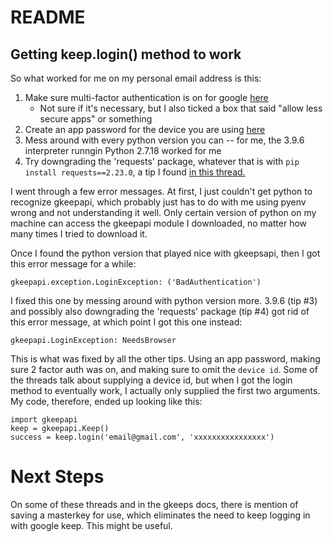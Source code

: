 # README

## Getting keep.login() method to work
So what worked for me on my personal email address is this:
1. Make sure multi-factor authentication is on for google [ here](https://myaccount.google.com/)
    - Not sure if it's necessary, but I also ticked a box that said "allow less secure apps" or something
2. Create an app password for the device you are using [here](https://myaccount.google.com)
3. Mess around with every python version you can -- for me, the 3.9.6 interpreter runngin Python 2.7.18 worked for me
4. Try downgrading the 'requests' package, whatever that is with `pip install requests==2.23.0`, a tip I found [in this thread.](https://github.com/simon-weber/gpsoauth/issues/24)

I went through a few error messages. At first, I just couldn't get python to recognize gkeepapi, which probably just has to do with me using pyenv wrong and not understanding it well. Only certain version of python on my machine can access the gkeepapi module I downloaded, no matter how many times I tried to download it.

Once I found the python version that played nice with gkeepsapi, then I got this error message for a while:

`gkeepapi.exception.LoginException: ('BadAuthentication')`

I fixed this one by messing around with python version more. 3.9.6 (tip #3) and possibly also downgrading the 'requests' package (tip #4) got rid of this error message, at which point I got this one instead:

`gkeepapi.LoginException: NeedsBrowser`

This is what was fixed by all the other tips. Using an app password, making sure 2 factor auth was on, and making sure to omit the `device id`. Some of the threads talk about supplying a device id, but when I got the login method to eventually work, I actually only supplied the first two arguments. My code, therefore, ended up looking like this:

```
import gkeepapi
keep = gkeepapi.Keep()
success = keep.login('email@gmail.com', 'xxxxxxxxxxxxxxxx')
```

# Next Steps
On some of these threads and in the gkeeps docs, there is mention of saving a masterkey for use, which eliminates the need to keep logging in with google keep. This might be useful.

